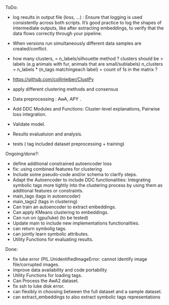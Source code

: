 ToDo:  

- log results in output file (loss, ...) : Ensure that logging is used consistently across both scripts. It’s good practice to log the shapes of intermediate outputs, like after extracting embeddings, to verify that the data flows correctly through your pipeline.

- When versions run simultaneously different data samples are created/conflict.
- how many clusters,  = n_labels/silhouette method ? clusters should be > labels (e.g animals with fur, animals that are small/sublabels) n_clusters = n_labels * (n_tags matchingeach label) = count of 1s in the matrix ?
- https://github.com/collinleiber/ClustPy
- apply different clustering methods and consensus
- Data preprocessing : AwA, APY .
- Add DDC Modules and Functions: Cluster-level explanations, Pairwise loss integration.
- Validate model.
- Results evaluatuion and analysis.
- tests ( tag included dataset preprocessing + training)

Ongoing/done?:

- define additional constrained autoencoder loss
- fix: using combined features for clustering
- Include some pseudo-code and/or schema to clarify steps.
- Adapt the Autoencoder to include DDC functionalities: Integrating symbolic tags more tightly into the clustering process by using them as additional features or constraints.
- main_tags (tags in autoencoder)
- main_tags2 (tags in clustering)
- Can train an autoencoder to extract embeddings.
- Can apply KMeans clustering to embeddings.
- Can run on (gpu/luke) (to be tested)
- Update main to include new implementations functionalities.
- can return symbolig tags.
- can jointly learn symbolic attributes.
- Utility Functions for evaluating results.

Done:  

- fix luke error (PIL.UnidentifiedImageError: cannot identify image file/corrupted images.
- improve data availability and code portability 
- Utility Functions for loading tags.
- Can Process the AwA2 dataset.
- fix ssh to luke disk error.
- can flexibly in choosing between the full dataset and a sample dataset.
- can extract_embeddings to also extract symbolic tags representations